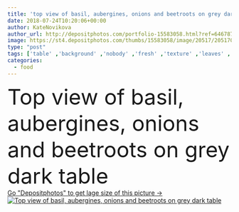 ```yaml
---
title: 'top view of basil, aubergines, onions and beetroots on grey dark table'
date: 2018-07-24T10:20:06+00:00
author: KateNovikova
author_url: http://depositphotos.com/portfolio-15583058.html?ref=64678756
image: https://st4.depositphotos.com/thumbs/15583058/image/20517/205170154/api_thumb_450.jpg?forcejpeg=true
type: "post"
tags: ['table' ,'background' ,'nobody' ,'fresh' ,'texture' ,'leaves' ,'uncooked' ,'tasty' ,'delicious' ,'appetizing' ,'yummy' ,'meal' ,'dark' ,'ripe' ,'nutrition' ,'vegetarian' ,'vegetables' ,'grey' ,'surface' ,'vitamins' ,'basil' ,'appetite' ,'antioxidant' ,'onions' ,'vegan' ,'tabletop' ,'eggplants' ,'unprocessed' ,'detox' ,'aubergines' ,'beetroots' ,'Healthy Eating' ,'top view' ,'raw food' ,'raw food diet' ,'Elevated View' ,'organic food' ]
categories: 
  - food
---
```

<div aling="center">
            <font size="60"> Top view of basil, aubergines, onions and beetroots on grey dark table</font>   
</div>
<div>
    <a href='https://depositphotos.com/205170154/stock-photo-top-view-basil-aubergines-onions.html?ref=64678756' target=_blank > Go "Depositphotos" to get lage size of this picture ->
        <img href='https://depositphotos.com/205170154/stock-photo-top-view-basil-aubergines-onions.html?ref=64678756' src='https://st4.depositphotos.com/15583058/20517/i/950/depositphotos_205170154-stock-photo-top-view-basil-aubergines-onions.jpg?forcejpeg=true' alt='Top view of basil, aubergines, onions and beetroots on grey dark table' >
    </a>
</div>
